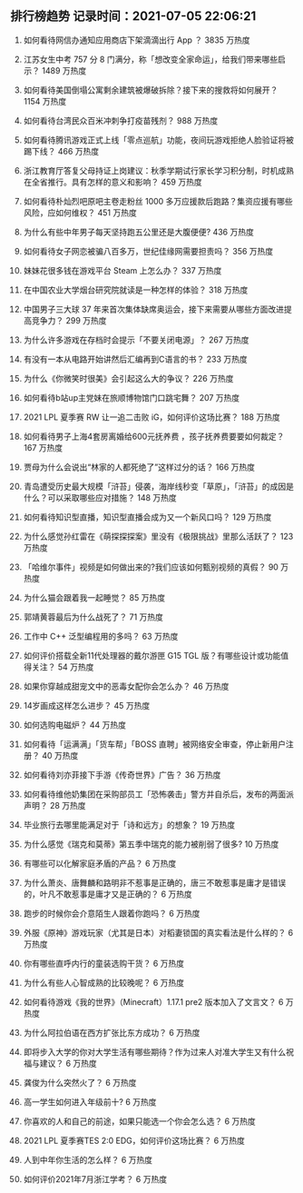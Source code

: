 
## 排行榜趋势 记录时间：2021-07-05 22:06:21
  
  1. 如何看待网信办通知应用商店下架滴滴出行 App ？ 3835 万热度
    
  2. 江苏女生中考 757 分 8 门满分，称「想改变全家命运」，给我们带来哪些启示？ 1489 万热度
    
  3. 如何看待美国倒塌公寓剩余建筑被爆破拆除？接下来的搜救将如何展开？ 1154 万热度
    
  4. 如何看待台湾民众百米冲刺争打疫苗残剂？ 988 万热度
    
  5. 如何看待腾讯游戏正式上线「零点巡航」功能，夜间玩游戏拒绝人脸验证将被踢下线？ 466 万热度
    
  6. 浙江教育厅答复父母持证上岗建议：秋季学期试行家长学习积分制，时机成熟在全省推行。具有怎样的意义和影响？ 459 万热度
    
  7. 如何看待朴灿烈吧原吧主卷走粉丝 1000 多万应援款后跑路？集资应援有哪些风险，应如何维权？ 451 万热度
    
  8. 为什么有些中年男子每天坚持跑五公里还是大腹便便? 436 万热度
    
  9. 如何看待女子网恋被骗八百多万，世纪佳缘网需要担责吗？ 356 万热度
    
  10. 妹妹花很多钱在游戏平台 Steam 上怎么办？ 337 万热度
    
  11. 在中国农业大学烟台研究院就读是一种怎样的体验？ 318 万热度
    
  12. 中国男子三大球 37 年来首次集体缺席奥运会，接下来需要从哪些方面改进提高竞争力？ 299 万热度
    
  13. 为什么许多游戏在存档时会提示「不要关闭电源」？ 267 万热度
    
  14. 有没有一本从电路开始讲然后汇编再到C语言的书？ 233 万热度
    
  15. 为什么《你微笑时很美》会引起这么大的争议？ 226 万热度
    
  16. 如何看待b站up主党妹在旅顺博物馆门口跳宅舞？ 207 万热度
    
  17. 2021 LPL 夏季赛 RW 让一追二击败 iG，如何评价这场比赛？ 188 万热度
    
  18. 如何看待男子上海4套房离婚给600元抚养费 ，孩子抚养费要要如何裁定？ 167 万热度
    
  19. 贾母为什么会说出“林家的人都死绝了”这样过分的话？ 166 万热度
    
  20. 青岛遭受历史最大规模「浒苔」侵袭，海岸线秒变「草原」，「浒苔」的成因是什么？可以采取哪些应对措施？ 148 万热度
    
  21. 如何看待知识型直播，知识型直播会成为又一个新风口吗？ 129 万热度
    
  22. 为什么感觉孙红雷在《萌探探探案》里没有《极限挑战》里那么活跃了？ 123 万热度
    
  23. 「哈维尔事件」视频是如何做出来的?我们应该如何甄别视频的真假？ 90 万热度
    
  24. 为什么猫会跟着我一起睡觉？ 85 万热度
    
  25. 郭靖黄蓉最后为什么战死了？ 71 万热度
    
  26. 工作中 C++ 泛型编程用的多吗？ 63 万热度
    
  27. 如何评价搭载全新11代处理器的戴尔游匣 G15 TGL 版？有哪些设计或功能值得关注？ 54 万热度
    
  28. 如果你穿越成甜宠文中的恶毒女配你会怎么办？ 46 万热度
    
  29. 14岁画成这样怎么进步？ 45 万热度
    
  30. 如何选购电磁炉？ 44 万热度
    
  31. 如何看待「运满满」「货车帮」「BOSS 直聘」被网络安全审查，停止新用户注册？ 40 万热度
    
  32. 如何看待刘亦菲接下手游《传奇世界》广告？ 36 万热度
    
  33. 如何看待维他奶集团在采购部员工「恐怖袭击」警方并自杀后，发布的两面派声明？ 28 万热度
    
  34. 毕业旅行去哪里能满足对于「诗和远方」的想象？ 19 万热度
    
  35. 为什么感觉《瑞克和莫蒂》第五季中瑞克的能力被削弱了很多? 10 万热度
    
  36. 有哪些可以化解家庭矛盾的产品？ 6 万热度
    
  37. 为什么萧炎、唐舞麟和路明非不惹事是正确的，唐三不敢惹事是庸才是错误的，叶凡不敢惹事是庸才又是正确的？ 6 万热度
    
  38. 跑步的时候你会介意陌生人跟着你跑吗？ 6 万热度
    
  39. 外服《原神》游戏玩家（尤其是日本）对稻妻锁国的真实看法是什么样的？ 6 万热度
    
  40. 你有哪些直呼内行的童装选购干货？ 6 万热度
    
  41. 为什么有些人心智成熟的比较晚呢？ 6 万热度
    
  42. 如何看待游戏《我的世界》（Minecraft）1.17.1 pre2 版本加入了文言文？ 6 万热度
    
  43. 为什么阿拉伯语在西方扩张比东方成功？ 6 万热度
    
  44. 即将步入大学的你对大学生活有哪些期待？作为过来人对准大学生又有什么祝福与建议？ 6 万热度
    
  45. 龚俊为什么突然火了？ 6 万热度
    
  46. 高一学生如何进入年级前十? 6 万热度
    
  47. 你喜欢的人和自己的前途，如果只能选一个你会怎么选？ 6 万热度
    
  48. 2021 LPL 夏季赛TES 2:0 EDG，如何评价这场比赛？ 6 万热度
    
  49. 人到中年你生活的怎么样？ 6 万热度
    
  50. 如何评价2021年7月浙江学考？ 6 万热度
    
